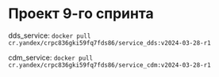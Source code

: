 # Проект 9-го спринта

dds_service:
	```
	docker pull cr.yandex/crpc836gki59fq7fds86/service_dds:v2024-03-28-r1
	```

cdm_service:
	```
	docker pull cr.yandex/crpc836gki59fq7fds86/service_cdm:v2024-03-28-r1
	```